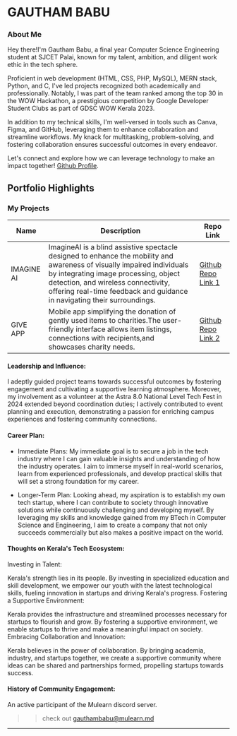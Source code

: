 # GAUTHAM BABU

### About Me

Hey there!I'm Gautham Babu, a final year Computer Science Engineering student at SJCET Palai, known for my talent, ambition, and diligent work ethic in the tech sphere.

Proficient in web development (HTML, CSS, PHP, MySQL), MERN stack, Python, and C, I've led projects recognized both academically and professionally. Notably, I was part of the team ranked among the top 30 in the WOW Hackathon, a prestigious competition by Google Developer Student Clubs as part of GDSC WOW Kerala 2023.

In addition to my technical skills, I'm well-versed in tools such as Canva, Figma, and GitHub, leveraging them to enhance collaboration and streamline workflows. My knack for multitasking, problem-solving, and fostering collaboration ensures successful outcomes in every endeavor.

Let's connect and explore how we can leverage technology to make an impact together! [Github Profile](https://github.com/PenguinXD03).


## Portfolio Highlights

### My Projects

| Name                | Description                                                               | Repo Link                                                      |
|---------------------|---------------------------------------------------------------------------|----------------------------------------------------------------|
| IMAGINE AI  |ImagineAI is a blind assistive spectacle designed to enhance the mobility and awareness of visually impaired individuals by integrating image processing, object detection, and wireless connectivity, offering real-time feedback and guidance in navigating their surroundings.|[Github Repo Link 1](https://github.com/PenguinXD03/ImagineAI) |
| GIVE APP  | Mobile app simplifying the donation of gently used items to charities.The user-friendly interface allows item listings, connections with recipients,and showcases charity needs.| [Github Repo Link 2](https://github.com/Melissa2001/Give-App) |

#### Leadership and Influence:
I adeptly guided project teams towards successful outcomes by fostering engagement and cultivating a supportive learning atmosphere. Moreover, my involvement as a volunteer at the Astra 8.0 National Level Tech Fest in 2024 extended beyond coordination duties; I actively contributed to event planning and execution, demonstrating a passion for enriching campus experiences and fostering community connections.

#### Career Plan:

- Immediate Plans:
My immediate goal is to secure a job in the tech industry where I can gain valuable insights and understanding of how the industry operates. I aim to immerse myself in real-world scenarios, learn from experienced professionals, and develop practical skills that will set a strong foundation for my career.

- Longer-Term Plan:
Looking ahead, my aspiration is to establish my own tech startup, where I can contribute to society through innovative solutions while continuously challenging and developing myself. By leveraging my skills and knowledge gained from my BTech in Computer Science and Engineering, I aim to create a company that not only succeeds commercially but also makes a positive impact on the world.

#### Thoughts on Kerala's Tech Ecosystem:

Investing in Talent:

Kerala's strength lies in its people. By investing in specialized education and skill development, we empower our youth with the latest technological skills, fueling innovation in startups and driving Kerala's progress.
Fostering a Supportive Environment:

Kerala provides the infrastructure and streamlined processes necessary for startups to flourish and grow. By fostering a supportive environment, we enable startups to thrive and make a meaningful impact on society.
Embracing Collaboration and Innovation:

Kerala believes in the power of collaboration. By bringing academia, industry, and startups together, we create a supportive community where ideas can be shared and partnerships formed, propelling startups towards success.

#### History of Community Engagement:
An active participant of the Mulearn discord server.



>> check out [gauthambabu@mulearn.md](./profile/gauthambabu@mulearn.md)

---

